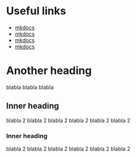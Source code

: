 # Useful links
- [mkdocs](https://squidfunk.github.io/mkdocs-material/setup/changing-the-colors/)
- [mkdocs](https://squidfunk.github.io/mkdocs-material/setup/changing-the-colors/)
- [mkdocs](https://squidfunk.github.io/mkdocs-material/setup/changing-the-colors/)
- [mkdocs](https://squidfunk.github.io/mkdocs-material/setup/changing-the-colors/)

# Another heading

blabla
blabla
blabla

## Inner heading

blabla 2
blabla 2
blabla 2
blabla 2
blabla 2
blabla 2


### Inner heading

blabla 2
blabla 2
blabla 2
blabla 2
blabla 2
blabla 2